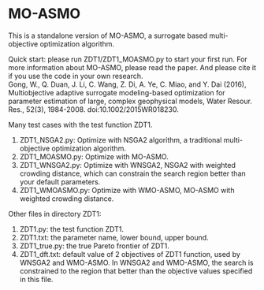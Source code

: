 # MO-ASMO
This is a standalone version of MO-ASMO, a surrogate based multi-objective optimization algorithm.

Quick start: please run ZDT1/ZDT1\_MOASMO.py to start your first run. For more information about MO-ASMO, please read the paper. And please cite it if you use the code in your own research.   
Gong, W., Q. Duan, J. Li, C. Wang, Z. Di, A. Ye, C. Miao, and Y. Dai (2016), Multiobjective adaptive surrogate modeling-based optimization for parameter estimation of large, complex geophysical models, Water Resour. Res., 52(3), 1984-2008. doi:10.1002/2015WR018230.

Many test cases with the test function ZDT1.
1. ZDT1\_NSGA2.py: Optimize with NSGA2 algorithm, a traditional multi-objective optimization algorithm.
2. ZDT1\_MOASMO.py: Optimize with MO-ASMO.
3. ZDT1\_WNSGA2.py: Optimize with WNSGA2, NSGA2 with weighted crowding distance, which can constrain the search region better than your default parameters.
4. ZDT1\_WMOASMO.py: Optimize with WMO-ASMO, MO-ASMO with weighted crowding distance.

Other files in directory ZDT1:
1. ZDT1.py: the test function ZDT1.
2. ZDT1.txt: the parameter name, lower bound, upper bound.
3. ZDT1\_true.py: the true Pareto frontier of ZDT1.
4. ZDT1\_dft.txt: default value of 2 objectives of ZDT1 function, used by WNSGA2 and WMO-ASMO. In WNSGA2 and WMO-ASMO, the search is constrained to the region that better than the objective values specified in this file.

